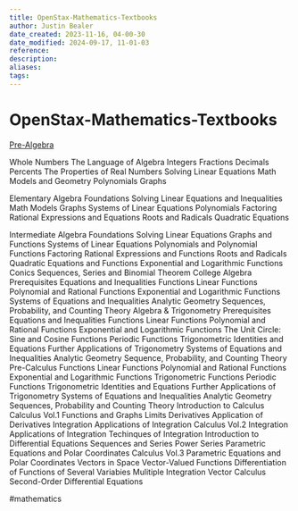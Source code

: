 ```yaml
---
title: OpenStax-Mathematics-Textbooks
author: Justin Bealer
date_created: 2023-11-16, 04-00-30
date_modified: 2024-09-17, 11-01-03
reference: 
description: 
aliases: 
tags: 
---
```

# OpenStax-Mathematics-Textbooks

[Pre-Algebra](https://openstax.org/details/books/prealgebra)

  Whole Numbers
  The Language of Algebra
  Integers
  Fractions
  Decimals
  Percents
  The Properties of Real Numbers
  Solving Linear Equations
  Math Models and Geometry
  Polynomials
  Graphs

Elementary Algebra
  Foundations
  Solving Linear Equations and Inequalities
  Math Models
  Graphs
  Systems of Linear Equations
  Polynomials
  Factoring
  Rational Expressions and Equations
  Roots and Radicals
  Quadratic Equations
        
Intermediate Algebra
  Foundations
  Solving Linear Equations
  Graphs and Functions
  Systems of Linear Equations
  Polynomials and Polynomial Functions
  Factoring
  Rational Expressions and Functions
  Roots and Radicals
  Quadratic Equations and Functions
  Exponential and Logarithmic Functions
  Conics
  Sequences, Series and Binomial Theorem
College Algebra
  Prerequisites
  Equations and Inequalities
  Functions
  Linear Functions
  Polynomial and Rational Functions
  Exponential and Logarithmic Functions
  Systems of Equations and Inequalities
  Analytic Geometry
  Sequences, Probability, and Counting Theory
Algebra & Trigonometry
  Prerequisites
  Equations and Inequalities
  Functions
  Linear Functions
  Polynomial and Rational Functions
  Exponential and Logarithmic Functions
  The Unit Circle: Sine and Cosine Functions
  Periodic Functions
  Trigonometric Identities and Equations
  Further Applications of Trigonometry
  Systems of Equations and Inequalities
  Analytic Geometry
  Sequence, Probability, and Counting Theory
Pre-Calculus
  Functions
  Linear Functions
  Polynomial and Rational Functions
  Exponential and Logarithmic Functions
  Trigonometric Functions
  Periodic Functions
  Trigonometric Identities and Equations
  Further Applications of Trigonometry
  Systems of Equations and Inequalities
  Analytic Geometry
  Sequences, Probability and Counting Theory
  Introduction to Calculus
Calculus Vol.1
  Functions and Graphs
  Limits
  Derivatives
  Application of Derivatives
  Integration
  Applications of Integration
Calculus Vol.2
  Integration
  Applications of Integration
  Techinques of Integration
  Introduction to Differential Equations
  Sequences and Series
  Power Series
  Parametric Equations and Polar Coordinates
Calculus Vol.3
  Parametric Equations and Polar Coordinates
  Vectors in Space
  Vector-Valued Functions
  Differentiation of Functions of Several Variabies
  Mulitiple Integration
  Vector Calculus
  Second-Order Differential Equations

  #mathematics
